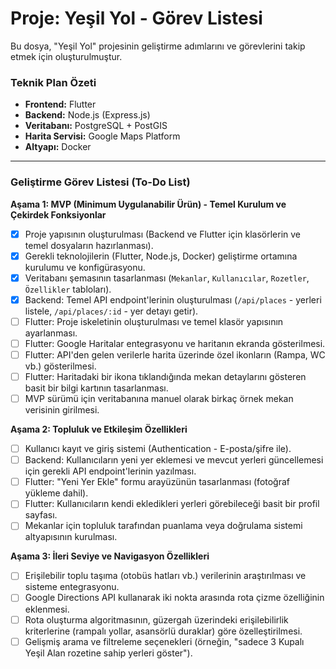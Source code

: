 # Proje: Yeşil Yol - Görev Listesi

Bu dosya, "Yeşil Yol" projesinin geliştirme adımlarını ve görevlerini takip etmek için oluşturulmuştur.

### Teknik Plan Özeti

*   **Frontend:** Flutter
*   **Backend:** Node.js (Express.js)
*   **Veritabanı:** PostgreSQL + PostGIS
*   **Harita Servisi:** Google Maps Platform
*   **Altyapı:** Docker

---

### Geliştirme Görev Listesi (To-Do List)

**Aşama 1: MVP (Minimum Uygulanabilir Ürün) - Temel Kurulum ve Çekirdek Fonksiyonlar**
*   [x] Proje yapısının oluşturulması (Backend ve Flutter için klasörlerin ve temel dosyaların hazırlanması).
*   [x] Gerekli teknolojilerin (Flutter, Node.js, Docker) geliştirme ortamına kurulumu ve konfigürasyonu.
*   [x] Veritabanı şemasının tasarlanması (`Mekanlar`, `Kullanıcılar`, `Rozetler`, `Özellikler` tabloları).
*   [x] Backend: Temel API endpoint'lerinin oluşturulması (`/api/places` - yerleri listele, `/api/places/:id` - yer detayı getir).
*   [ ] Flutter: Proje iskeletinin oluşturulması ve temel klasör yapısının ayarlanması.
*   [ ] Flutter: Google Haritalar entegrasyonu ve haritanın ekranda gösterilmesi.
*   [ ] Flutter: API'den gelen verilerle harita üzerinde özel ikonların (Rampa, WC vb.) gösterilmesi.
*   [ ] Flutter: Haritadaki bir ikona tıklandığında mekan detaylarını gösteren basit bir bilgi kartının tasarlanması.
*   [ ] MVP sürümü için veritabanına manuel olarak birkaç örnek mekan verisinin girilmesi.

**Aşama 2: Topluluk ve Etkileşim Özellikleri**
*   [ ] Kullanıcı kayıt ve giriş sistemi (Authentication - E-posta/şifre ile).
*   [ ] Backend: Kullanıcıların yeni yer eklemesi ve mevcut yerleri güncellemesi için gerekli API endpoint'lerinin yazılması.
*   [ ] Flutter: "Yeni Yer Ekle" formu arayüzünün tasarlanması (fotoğraf yükleme dahil).
*   [ ] Flutter: Kullanıcıların kendi ekledikleri yerleri görebileceği basit bir profil sayfası.
*   [ ] Mekanlar için topluluk tarafından puanlama veya doğrulama sistemi altyapısının kurulması.

**Aşama 3: İleri Seviye ve Navigasyon Özellikleri**
*   [ ] Erişilebilir toplu taşıma (otobüs hatları vb.) verilerinin araştırılması ve sisteme entegrasyonu.
*   [ ] Google Directions API kullanarak iki nokta arasında rota çizme özelliğinin eklenmesi.
*   [ ] Rota oluşturma algoritmasının, güzergah üzerindeki erişilebilirlik kriterlerine (rampalı yollar, asansörlü duraklar) göre özelleştirilmesi.
*   [ ] Gelişmiş arama ve filtreleme seçenekleri (örneğin, "sadece 3 Kupalı Yeşil Alan rozetine sahip yerleri göster").
